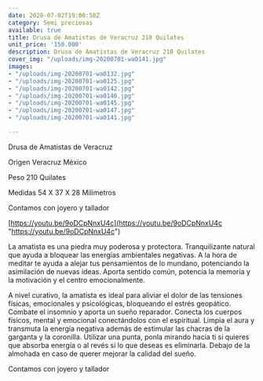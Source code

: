 ```yaml
---
date: 2020-07-02T19:00:58Z
category: Semi preciosas
available: true
title: Drusa de Amatistas de Veracruz 210 Quilates
unit_price: '150.000'
description: Drusa de Amatistas de Veracruz 210 Quilates
cover_img: "/uploads/img-20200701-wa0141.jpg"
images:
- "/uploads/img-20200701-wa0132.jpg"
- "/uploads/img-20200701-wa0125.jpg"
- "/uploads/img-20200701-wa0142.jpg"
- "/uploads/img-20200701-wa0140.jpg"
- "/uploads/img-20200701-wa0145.jpg"
- "/uploads/img-20200701-wa0147.jpg"
- "/uploads/img-20200701-wa0141.jpg"

---
```

Drusa de Amatistas de Veracruz

Origen Veracruz México

Peso 210 Quilates

Medidas 54 X 37 X 28 Milímetros

Contamos con joyero y tallador 

[https://youtu.be/9oDCpNnxU4c](https://youtu.be/9oDCpNnxU4c "https://youtu.be/9oDCpNnxU4c")

La amatista es una piedra muy poderosa y protectora. Tranquilizante natural que ayuda a bloquear las energías ambientales negativas. A la hora de meditar te ayuda a alejar tus pensamientos de lo mundano, potenciando la asimilación de nuevas ideas. Aporta sentido común, potencia la memoria y la motivación y el centro emocionalmente.

A nivel curativo, la amatista es ideal para aliviar el dolor de las tensiones físicas, emocionales y psicológicas, bloqueando el estrés geopático. Combate el insomnio y aporta un sueño reparador. Conecta los cuerpos físicos, mental y emocional conectándolos con el espiritual. Limpia el aura y transmuta la energía negativa además de estimular las chacras de la garganta y la coronilla. Utilizar una punta, ponla mirando hacia ti si quieres que absorba energía o al revés si lo que deseas es eliminarla. Debajo de la almohada en caso de querer mejorar la calidad del sueño.

Contamos con joyero y tallador
